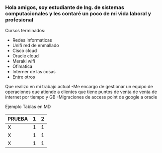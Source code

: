 ### Hola amigos, soy estudiante de Ing. de sistemas computacionales y les contaré un poco de mi vida laboral y profesional

Cursos terminados:

- Redes informaticas
- Unifi red de enmallado
- Cisco cloud
- Oracle cloud
- Meraki wifi
- Ofimatica
- Interner de las cosas
- Entre otros

Que realizo en mi trabajo actual
-Me encargo de gestionar un equipo de operaciones que atiende a clientes que tiene puntos de venta de venta de internet por tiempo y GB
-Migraciones de access point de google a oracle

Ejemplo Tablas en MD

| PRUEBA  |  1	|  2  |
|--------	|:--:	|:---:|
| X      	| 1 	|  1 	|
| X     	| 1 	|  1 	|
| X      	| 1 	|  1 	|

